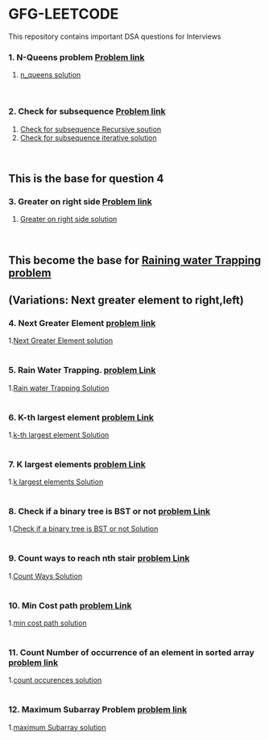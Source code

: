 # GFG-LEETCODE

This repository contains important DSA questions for Interviews


### 1. N-Queens problem  [Problem link](https://practice.geeksforgeeks.org/problems/n-queen-problem0315/1#)<br/>
 1. [n_queens solution](https://github.com/VaspulaVijayaLakshmi/GFG-LEETCODE/blob/main/N-queens)<br/>
<br/>


### 2. Check for subsequence  [Problem link](https://practice.geeksforgeeks.org/problems/check-for-subsequence4930/1#)<br/>
1. [Check for subsequence Recursive soution](https://github.com/VaspulaVijayaLakshmi/GFG-LEETCODE/blob/main/Check%20for%20Subseqeunce/recursive%20%20solution)<br/>
2. [Check for subsequence iterative solution](https://github.com/VaspulaVijayaLakshmi/GFG-LEETCODE/blob/main/Check%20for%20Subseqeunce/Iterative%20solution)<br/>
<br/>


 ## This is the base for question 4<br/>
### 3. Greater on right side  [Problem link](https://practice.geeksforgeeks.org/problems/greater-on-right-side4305/1) <br/>
1. [Greater on right side solution](https://github.com/VaspulaVijayaLakshmi/GFG-LEETCODE/blob/main/greater%20on%20right%20side)<br/>
<br/>


## This become the base for [Raining water Trapping problem](https://www.geeksforgeeks.org/trapping-rain-water/)<br/>
## (Variations:  Next greater element to right,left)<br/>
### 4. Next Greater Element  [problem link](https://practice.geeksforgeeks.org/problems/next-larger-element-1587115620/1) <br/>
1.[Next Greater Element solution](https://github.com/VaspulaVijayaLakshmi/GFG-LEETCODE/blob/main/Next%20Greater%20Element%20to%20right)<br/>
<br/>


### 5. Rain Water Trapping.   [problem Link](https://practice.geeksforgeeks.org/problems/trapping-rain-water-1587115621/1)<br/>
1.[Rain water Trapping Solution](https://github.com/VaspulaVijayaLakshmi/GFG-LEETCODE/blob/main/Trapping%20Rain%20water)<br/>
<br/>


### 6. K-th largest element  [problem Link](https://leetcode.com/problems/kth-largest-element-in-an-array/)<br/>
1.[k-th largest element  Solution](https://github.com/VaspulaVijayaLakshmi/GFG-LEETCODE/blob/main/K-th%20largest%20Element)<br/>
<br/>


### 7. K largest elements  [problem Link](https://practice.geeksforgeeks.org/problems/k-largest-elements4206/1/)<br/>
1.[k largest elements  Solution](https://github.com/VaspulaVijayaLakshmi/GFG-LEETCODE/blob/main/k%20largest%20elements)<br/>
<br/>

### 8. Check if a binary tree is BST or not [problem Link](https://leetcode.com/problems/validate-binary-search-tree/)<br/>
1.[Check if a binary tree is BST or not Solution](https://github.com/VaspulaVijayaLakshmi/GFG-LEETCODE/blob/main/validate%20binary%20search%20tree)<br/>
<br/>


 ### 9. Count ways to reach nth stair [problem Link](https://practice.geeksforgeeks.org/problems/reach-the-nth-point5433/1/)<br/>
1.[Count Ways  Solution](https://github.com/VaspulaVijayaLakshmi/GFG-LEETCODE/blob/main/Count%20ways%20to%20reach%20nth%20stair)<br/>
<br/>

### 10. Min Cost path  [problem Link](https://leetcode.com/problems/minimum-path-sum/)<br/>
1.[min cost path solution](https://github.com/VaspulaVijayaLakshmi/GFG-LEETCODE/blob/main/minimum%20path%20sum)<br/>
<br/>



### 11. Count Number of occurrence of an element in sorted array  [problem link](https://practice.geeksforgeeks.org/problems/number-of-occurrence2259/1/)<br/>
1.[count occurences solution](https://github.com/VaspulaVijayaLakshmi/GFG-LEETCODE/blob/main/count%20Occurrences%20in%20sorted%20array)</br>
</br>


### 12. Maximum Subarray Problem  [problem link](https://leetcode.com/problems/maximum-subarray/)<br/>
1.[maximum Subarray solution](https://github.com/VaspulaVijayaLakshmi/GFG-LEETCODE/blob/main/maximum%20subarray)<br/>
<br/>





<!--
 Maximum sum increasing subsequence | Practice | GeeksforGeeks<br/>
Coin Change | Practice | GeeksforGeeks<br/>
Print Anagrams Together | Practice | GeeksforGeeks<br/>
Leaf at same level<br/>
Palindrome Partitioning<br/>

-->

